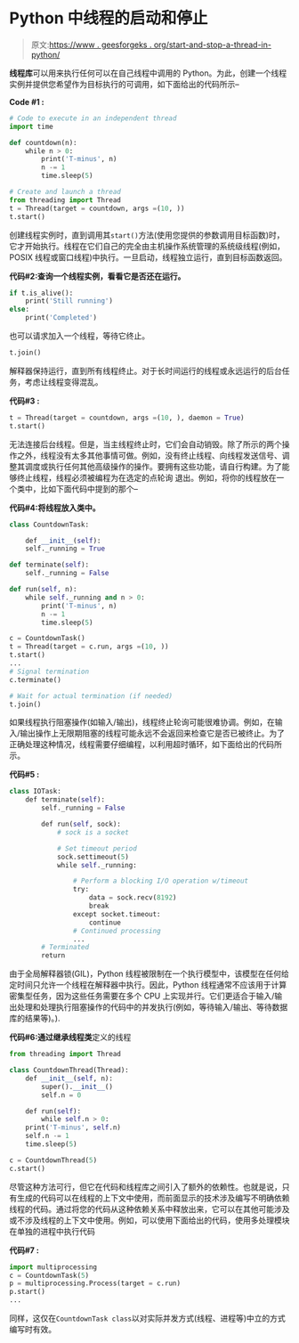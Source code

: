 # Python 中线程的启动和停止

> 原文:[https://www . geesforgeks . org/start-and-stop-a-thread-in-python/](https://www.geeksforgeeks.org/start-and-stop-a-thread-in-python/)

**线程库**可以用来执行任何可以在自己线程中调用的 Python。为此，创建一个线程实例并提供您希望作为目标执行的可调用，如下面给出的代码所示–

**Code #1 :**

```py
# Code to execute in an independent thread
import time

def countdown(n):
    while n > 0:
        print('T-minus', n)
        n -= 1
        time.sleep(5)

# Create and launch a thread
from threading import Thread
t = Thread(target = countdown, args =(10, ))
t.start() 
```

创建线程实例时，直到调用其`start()`方法(使用您提供的参数调用目标函数)时，它才开始执行。线程在它们自己的完全由主机操作系统管理的系统级线程(例如，POSIX 线程或窗口线程)中执行。一旦启动，线程独立运行，直到目标函数返回。

**代码#2:查询一个线程实例，看看它是否还在运行。**

```py
if t.is_alive():
    print('Still running')
else:
    print('Completed')
```

也可以请求加入一个线程，等待它终止。

```py
t.join()
```

解释器保持运行，直到所有线程终止。对于长时间运行的线程或永远运行的后台任务，考虑让线程变得混乱。

**代码#3 :**

```py
t = Thread(target = countdown, args =(10, ), daemon = True)
t.start()
```

无法连接后台线程。但是，当主线程终止时，它们会自动销毁。除了所示的两个操作之外，线程没有太多其他事情可做。例如，没有终止线程、向线程发送信号、调整其调度或执行任何其他高级操作的操作。要拥有这些功能，请自行构建。为了能够终止线程，线程必须被编程为在选定的点轮询
退出。例如，将你的线程放在一个类中，比如下面代码中提到的那个–

**代码#4:将线程放入类中。**

```py
class CountdownTask:

    def __init__(self):
    self._running = True

def terminate(self):
    self._running = False

def run(self, n):
    while self._running and n > 0:
        print('T-minus', n)
        n -= 1
        time.sleep(5)

c = CountdownTask()
t = Thread(target = c.run, args =(10, ))
t.start()
...
# Signal termination
c.terminate() 

# Wait for actual termination (if needed) 
t.join() 
```

如果线程执行阻塞操作(如输入/输出)，线程终止轮询可能很难协调。例如，在输入/输出操作上无限期阻塞的线程可能永远不会返回来检查它是否已被终止。为了正确处理这种情况，线程需要仔细编程，以利用超时循环，如下面给出的代码所示。

**代码#5 :**

```py
class IOTask:
    def terminate(self):
        self._running = False

        def run(self, sock):
            # sock is a socket

            # Set timeout period
            sock.settimeout(5) 
            while self._running:

                # Perform a blocking I/O operation w/timeout
                try:
                    data = sock.recv(8192)
                    break
                except socket.timeout:
                    continue
                # Continued processing
                ...
        # Terminated
        return
```

由于全局解释器锁(GIL)，Python 线程被限制在一个执行模型中，该模型在任何给定时间只允许一个线程在解释器中执行。因此，Python 线程通常不应该用于计算密集型任务，因为这些任务需要在多个 CPU 上实现并行。它们更适合于输入/输出处理和处理执行阻塞操作的代码中的并发执行(例如，等待输入/输出、等待数据库的结果等)。).

**代码#6:通过继承线程类**定义的线程

```py
from threading import Thread

class CountdownThread(Thread):
    def __init__(self, n):
        super().__init__()
        self.n = 0

    def run(self):
        while self.n > 0:       
    print('T-minus', self.n)
    self.n -= 1
    time.sleep(5)

c = CountdownThread(5)
c.start()
```

尽管这种方法可行，但它在代码和线程库之间引入了额外的依赖性。也就是说，只有生成的代码可以在线程的上下文中使用，而前面显示的技术涉及编写不明确依赖线程的代码。通过将您的代码从这种依赖关系中释放出来，它可以在其他可能涉及或不涉及线程的上下文中使用。例如，可以使用下面给出的代码，使用多处理模块在单独的进程中执行代码

**代码#7 :**

```py
import multiprocessing
c = CountdownTask(5)
p = multiprocessing.Process(target = c.run)
p.start()
...
```

同样，这仅在`CountdownTask class`以对实际并发方式(线程、进程等)中立的方式编写时有效。